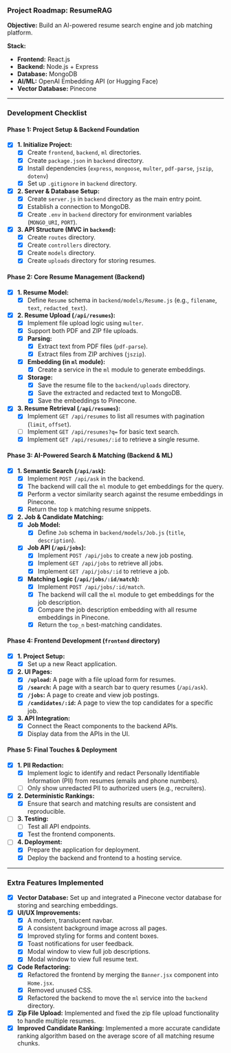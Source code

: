 ### Project Roadmap: ResumeRAG

**Objective:** Build an AI-powered resume search engine and job matching platform.

**Stack:**
*   **Frontend:** React.js
*   **Backend:** Node.js + Express
*   **Database:** MongoDB
*   **AI/ML:** OpenAI Embedding API (or Hugging Face)
*   **Vector Database:** Pinecone

---

### Development Checklist

#### **Phase 1: Project Setup & Backend Foundation**

*   [x] **1. Initialize Project:**
    *   [x] Create `frontend`, `backend`, `ml` directories.
    *   [x] Create `package.json` in `backend` directory.
    *   [x] Install dependencies (`express`, `mongoose`, `multer`, `pdf-parse`, `jszip`, `dotenv`)
    *   [x] Set up `.gitignore` in `backend` directory.
*   [x] **2. Server & Database Setup:**
    *   [x] Create `server.js` in `backend` directory as the main entry point.
    *   [x] Establish a connection to MongoDB.
    *   [x] Create `.env` in `backend` directory for environment variables (`MONGO_URI`, `PORT`).
*   [x] **3. API Structure (MVC in `backend`):**
    *   [x] Create `routes` directory.
    *   [x] Create `controllers` directory.
    *   [x] Create `models` directory.
    *   [x] Create `uploads` directory for storing resumes.

#### **Phase 2: Core Resume Management (Backend)**

*   [x] **1. Resume Model:**
    *   [x] Define `Resume` schema in `backend/models/Resume.js` (e.g., `filename`, `text`, `redacted_text`).
*   [x] **2. Resume Upload (`/api/resumes`):**
    *   [x] Implement file upload logic using `multer`.
    *   [x] Support both PDF and ZIP file uploads.
    *   [x] **Parsing:**
        *   [x] Extract text from PDF files (`pdf-parse`).
        *   [x] Extract files from ZIP archives (`jszip`).
    *   [x] **Embedding (in `ml` module):**
        *   [x] Create a service in the `ml` module to generate embeddings.
    *   [x] **Storage:**
        *   [x] Save the resume file to the `backend/uploads` directory.
        *   [x] Save the extracted and redacted text to MongoDB.
        *   [x] Save the embeddings to Pinecone.
*   [x] **3. Resume Retrieval (`/api/resumes`):**
    *   [x] Implement `GET /api/resumes` to list all resumes with pagination (`limit`, `offset`).
    *   [ ] Implement `GET /api/resumes?q=` for basic text search.
    *   [x] Implement `GET /api/resumes/:id` to retrieve a single resume.

#### **Phase 3: AI-Powered Search & Matching (Backend & ML)**

*   [x] **1. Semantic Search (`/api/ask`):**
    *   [x] Implement `POST /api/ask` in the backend.
    *   [x] The backend will call the `ml` module to get embeddings for the query.
    *   [x] Perform a vector similarity search against the resume embeddings in Pinecone.
    *   [x] Return the top `k` matching resume snippets.
*   [x] **2. Job & Candidate Matching:**
    *   [x] **Job Model:**
        *   [x] Define `Job` schema in `backend/models/Job.js` (`title`, `description`).
    *   [x] **Job API (`/api/jobs`):**
        *   [x] Implement `POST /api/jobs` to create a new job posting.
        *   [x] Implement `GET /api/jobs` to retrieve all jobs.
        *   [x] Implement `GET /api/jobs/:id` to retrieve a job.
    *   [x] **Matching Logic (`/api/jobs/:id/match`):**
        *   [x] Implement `POST /api/jobs/:id/match`.
        *   [x] The backend will call the `ml` module to get embeddings for the job description.
        *   [x] Compare the job description embedding with all resume embeddings in Pinecone.
        *   [x] Return the `top_n` best-matching candidates.

#### **Phase 4: Frontend Development (`frontend` directory)**

*   [x] **1. Project Setup:**
    *   [x] Set up a new React application.
*   [x] **2. UI Pages:**
    *   [x] **`/upload`:** A page with a file upload form for resumes.
    *   [x] **`/search`:** A page with a search bar to query resumes (`/api/ask`).
    *   [x] **`/jobs`:** A page to create and view job postings.
    *   [x] **`/candidates/:id`:** A page to view the top candidates for a specific job.
*   [x] **3. API Integration:**
    *   [x] Connect the React components to the backend APIs.
    *   [x] Display data from the APIs in the UI.

#### **Phase 5: Final Touches & Deployment**

*   [x] **1. PII Redaction:**
    *   [x] Implement logic to identify and redact Personally Identifiable Information (PII) from resumes (emails and phone numbers).
    *   [ ] Only show unredacted PII to authorized users (e.g., recruiters).
*   [x] **2. Deterministic Rankings:**
    *   [x] Ensure that search and matching results are consistent and reproducible.
*   [ ] **3. Testing:**
    *   [ ] Test all API endpoints.
    *   [x] Test the frontend components.
*   [ ] **4. Deployment:**
    *   [x] Prepare the application for deployment.
    *   [x] Deploy the backend and frontend to a hosting service.

---

### Extra Features Implemented

*   [x] **Vector Database:** Set up and integrated a Pinecone vector database for storing and searching embeddings.
*   [x] **UI/UX Improvements:**
    *   [x] A modern, translucent navbar.
    *   [x] A consistent background image across all pages.
    *   [x] Improved styling for forms and content boxes.
    *   [x] Toast notifications for user feedback.
    *   [x] Modal window to view full job descriptions.
    *   [x] Modal window to view full resume text.
*   [x] **Code Refactoring:**
    *   [x] Refactored the frontend by merging the `Banner.jsx` component into `Home.jsx`.
    *   [x] Removed unused CSS.
    *   [x] Refactored the backend to move the `ml` service into the `backend` directory.
*   [x] **Zip File Upload:** Implemented and fixed the zip file upload functionality to handle multiple resumes.
*   [x] **Improved Candidate Ranking:** Implemented a more accurate candidate ranking algorithm based on the average score of all matching resume chunks.

